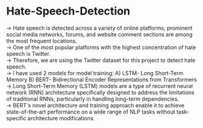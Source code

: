 # Hate-Speech-Detection
-> Hate speech is detected across a variety of online platforms, prominent social media networks, forums, and website comment sections are among the most frequent locations. <br>
-> One of the most popular platforms with the highest concentration of hate speech is Twitter. <br>
-> Therefore, we are using the Twitter dataset for this project to detect hate speech. <br>
-> I have used 2 models for model training: A) LSTM- Long Short-Term Memory
                                            B) BERT- Bidirectional Encoder Representations from Transformers <br>
-> Long Short-Term Memory (LSTM) models are a type of recurrent neural network (RNN) architecture specifically designed to address the limitations of traditional RNNs, particularly in handling long-term dependencies. <br>
-> BERT's novel architecture and training approach enable it to achieve state-of-the-art performance on a wide range of NLP tasks without task-specific architecture modifications. <br>
